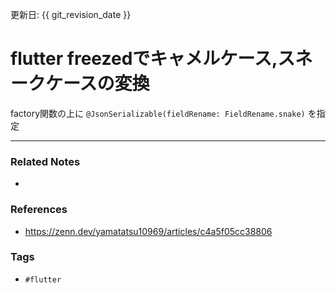 更新日: {{ git_revision_date }}

# flutter freezedでキャメルケース,スネークケースの変換
factory関数の上に
`@JsonSerializable(fieldRename: FieldRename.snake)`
を指定

---
### Related Notes
- 

### References
- https://zenn.dev/yamatatsu10969/articles/c4a5f05cc38806

### Tags
- `#flutter` 